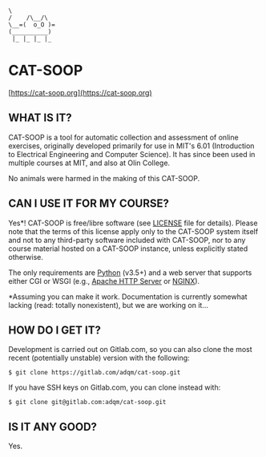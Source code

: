 ```
\
/    /\__/\
\__=(  o_O )=
(__________)
 |_ |_ |_ |_
```

# CAT-SOOP

[https://cat-soop.org](https://cat-soop.org)


## WHAT IS IT?

CAT-SOOP is a tool for automatic collection and assessment of online exercises,
originally developed primarily for use in MIT's 6.01 (Introduction to
Electrical Engineering and Computer Science).  It has since been used in
multiple courses at MIT, and also at Olin College.

No animals were harmed in the making of this CAT-SOOP.


## CAN I USE IT FOR MY COURSE?

Yes\*!  CAT-SOOP is free/libre software
(see [LICENSE](https://gitlab.com/adqm/cat-soop/blob/master/LICENSE)
file for details).  Please note that the terms of this license apply only to the
CAT-SOOP system itself and not to any third-party software included with
CAT-SOOP, nor to any course material hosted on a CAT-SOOP instance, unless
explicitly stated otherwise.

The only requirements are [Python](https://www.python.org/) (v3.5+) and a web
server that supports either CGI or WSGI (e.g., [Apache HTTP
Server](https://httpd.apache.org/) or
[NGINX](https://www.nginx.com/resources/wiki/)).

\*Assuming you can make it work.  Documentation is currently somewhat lacking
(read: totally nonexistent), but we are working on it...


## HOW DO I GET IT?

Development is carried out on Gitlab.com, so you can also clone the most
recent (potentially unstable) version with the following:
```
$ git clone https://gitlab.com/adqm/cat-soop.git
```

If you have SSH keys on Gitlab.com, you can clone instead with:
```
$ git clone git@gitlab.com:adqm/cat-soop.git
```


## IS IT ANY GOOD?

Yes.

